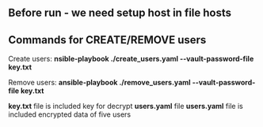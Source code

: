 ## Before run - we need setup host in file hosts

## Commands for CREATE/REMOVE users

Create users:   **nsible-playbook ./create_users.yaml  --vault-password-file key.txt**

Remove users:   **ansible-playbook ./remove_users.yaml  --vault-password-file key.txt**


**key.txt** file is included key for decrypt **users.yaml** file
**users.yaml** file is included encrypted data of five users